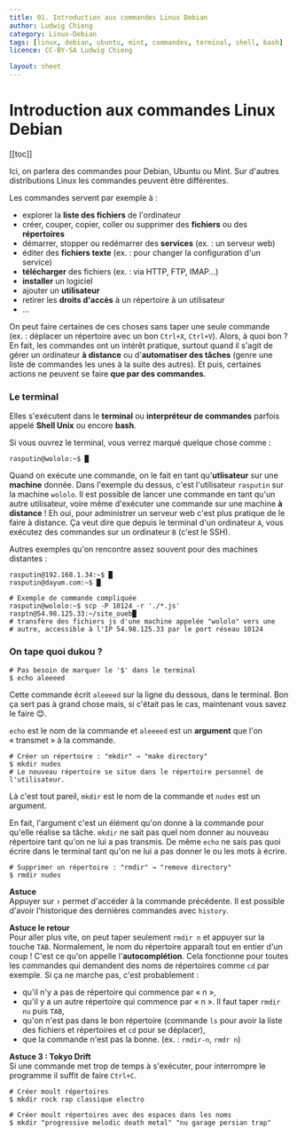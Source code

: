 ```yaml
---
title: 01. Introduction aux commandes Linux Debian
author: Ludwig Chieng
category: Linux-Debian
tags: [linux, debian, ubuntu, mint, commandes, terminal, shell, bash]
licence: CC-BY-SA Ludwig Chieng

layout: sheet
---
```


# Introduction aux commandes Linux Debian

[[toc]]

Ici, on parlera des commandes pour Debian, Ubuntu ou Mint. Sur d'autres distributions Linux les commandes peuvent être différentes.

Les commandes servent par exemple à :
* explorer la **liste des fichiers** de l'ordinateur
* créer, couper, copier, coller ou supprimer des **fichiers** ou des **répertoires**
* démarrer, stopper ou redémarrer des **services** (ex. : un serveur web)
* éditer des **fichiers texte** (ex. : pour changer la configuration d'un service)
* **télécharger** des fichiers (ex. : via HTTP, FTP, IMAP...)
* **installer** un logiciel
* ajouter un **utilisateur**
* retirer les **droits d'accès** à un répertoire à un utilisateur
* ...

On peut faire certaines de ces choses sans taper une seule commande (ex. : déplacer un répertoire avec un bon `Ctrl+X`, `Ctrl+V`). Alors, à quoi bon ? En fait, les commandes ont un intérêt pratique, surtout quand il s'agit de gérer un ordinateur **à distance** ou d'**automatiser des tâches** (genre une liste de commandes les unes à la suite des autres). Et puis, certaines actions ne peuvent se faire **que par des commandes**.


### Le terminal

Elles s'exécutent dans le **terminal** ou **interpréteur de commandes** parfois appelé **Shell Unix** ou encore **bash**.

Si vous ouvrez le terminal, vous verrez marqué quelque chose comme :

``` shell
rasputin@wololo:~$ █
```

Quand on exécute une commande, on le fait en tant qu'**utlisateur** sur une **machine** donnée. Dans l'exemple du dessus, c'est l'utilisateur `rasputin` sur la machine `wololo`. Il est possible de lancer une commande en tant qu'un autre utilisateur, voire même d'exécuter une commande sur une machine **à distance** ! Eh oui, pour administrer un serveur web c'est plus pratique de le faire à distance. Ça veut dire que depuis le terminal d'un ordinateur `A`, vous exécutez des commandes sur un ordinateur `B` (c'est le SSH).

Autres exemples qu'on rencontre assez souvent pour des machines distantes :

``` shell
rasputin@192.168.1.34:~$ █
rasputin@dayum.com:~$ █
```

``` shell
# Exemple de commande compliquée
rasputin@wololo:~$ scp -P 10124 -r './*.js' rasptn@54.98.125.33:~/site_oueb█
# transfère des fichiers js d'une machine appelée "wololo" vers une
# autre, accessible à l'IP 54.98.125.33 par le port réseau 10124
```


### On tape quoi dukou ?

``` shell
# Pas besoin de marquer le '$' dans le terminal
$ echo aleeeed
```

Cette commande écrit `aleeeed` sur la ligne du dessous, dans le terminal. Bon ça sert pas à grand chose mais, si c'était pas le cas, maintenant vous savez le faire 😊.

`echo` est le nom de la commande et `aleeeed` est un **argument** que l'on « transmet » à la commande.

``` shell
# Créer un répertoire : "mkdir" → "make directory"
$ mkdir nudes
# Le nouveau répertoire se situe dans le répertoire personnel de l'utilisateur.
```

Là c'est tout pareil, `mkdir` est le nom de la commande et `nudes` est un argument.

En fait, l'argument c'est un élément qu'on donne à la commande pour qu'elle réalise sa tâche. `mkdir` ne sait pas quel nom donner au nouveau répertoire tant qu'on ne lui a pas transmis. De même `echo` ne sais pas quoi écrire dans le terminal tant qu'on ne lui a pas donner le ou les mots à écrire.

``` shell
# Supprimer un répertoire : "rmdir" → "remove directory"
$ rmdir nudes
```

**Astuce** \
Appuyer sur `↑` permet d'accéder à la commande précédente. Il est possible d'avoir l'historique des dernières commandes avec `history`.

**Astuce le retour** \
Pour aller plus vite, on peut taper seulement `rmdir n` et appuyer sur la touche `TAB`. Normalement, le nom du répertoire apparaît tout en entier d'un coup ! C'est ce qu'on appelle l'**autocomplétion**. Cela fonctionne pour toutes les commandes qui demandent des noms de répertoires comme `cd` par exemple. Si ça ne marche pas, c'est probablement :
* qu'il n'y a pas de répertoire qui commence par « n »,
* qu'il y a un autre répertoire qui commence par « n ». Il faut taper `rmdir nu` puis `TAB`,
* qu'on n'est pas dans le bon répertoire (commande `ls` pour avoir la liste des fichiers et répertoires et `cd` pour se déplacer),
* que la commande n'est pas la bonne. (ex. : `rmdir-n`, `rmdr n`)

**Astuce 3 : Tokyo Drift** \
Si une commande met trop de temps à s'exécuter, pour interrompre le programme il suffit de faire `Ctrl+C`.


``` shell
# Créer moult répertoires
$ mkdir rock rap classique electro

# Créer moult répertoires avec des espaces dans les noms
$ mkdir "progressive melodic death metal" "nu garage persian trap"
```
